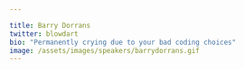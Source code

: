 ```yaml
---

title: Barry Dorrans
twitter: blowdart
bio: "Permanently crying due to your bad coding choices"
image: /assets/images/speakers/barrydorrans.gif
---
```

